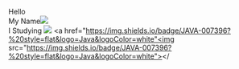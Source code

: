 Hello<br>
My Name<a href="https://github.com/KimJeongSeok98"><img src="https://img.shields.io/badge/KJS-brightgreen?style=flat-square&logo=JSP&logoColor=white%22"/></a><br>
I Studying <a href="https://img.shields.io/badge/JSP-blue"><img src="https://img.shields.io/badge/JSP-blue?style=flat-square&logo=JSP&logoColor=white%22"/></a>
<a href="https://img.shields.io/badge/JAVA-007396?%20style=flat&logo=Java&logoColor=white"<img src="https://img.shields.io/badge/JAVA-007396?%20style=flat&logo=Java&logoColor=white"></
<!--
**KimJeongSeok98/KimJeongSeok98** is a ✨ _special_ ✨ repository because its `README.md` (this file) appears on your GitHub profile.

Here are some ideas to get you started:

- 🔭 I’m currently working on ...
- 🌱 I’m currently learning ...
- 👯 I’m looking to collaborate on ...
- 🤔 I’m looking for help with ...
- 💬 Ask me about ...
- 📫 How to reach me: ...
- 😄 Pronouns: ...
- ⚡ Fun fact: ...
-->
